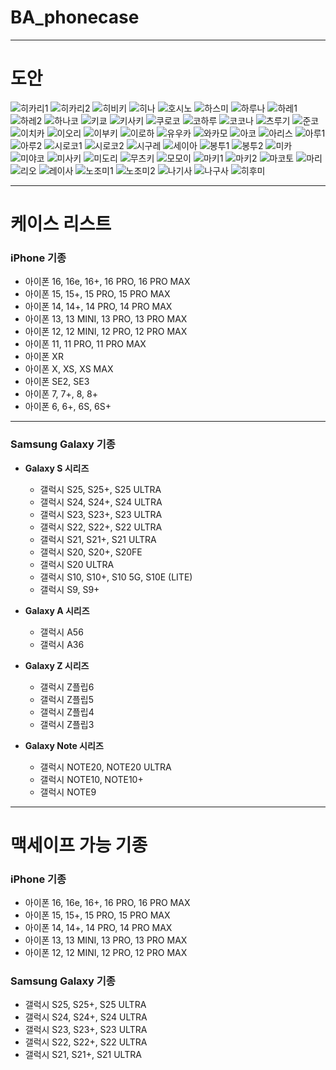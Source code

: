 # BA_phonecase
---
# 도안

![히카리1](https://github.com/user-attachments/assets/b81654fe-9843-4493-bb74-7dc9cf2afd45)
![히카리2](https://github.com/user-attachments/assets/65456942-e96d-481a-bbd8-a88638b2ddaf)
![히비키](https://github.com/user-attachments/assets/11a0e065-e067-49da-b51a-4caa93dac7e9)
![히나](https://github.com/user-attachments/assets/4d0c6acd-389d-45b1-96b9-5fb5763d898c)
![호시노](https://github.com/user-attachments/assets/9c31dfb2-a86f-4418-b040-817448a50cf7)
![하스미](https://github.com/user-attachments/assets/92b0557e-134c-4483-b11f-1c2101772856)
![하루나](https://github.com/user-attachments/assets/b36f38aa-7232-4f6c-8d93-557790b44975)
![하레1](https://github.com/user-attachments/assets/7e7c64b5-1d98-4bee-bccb-b032f5464b5b)
![하레2](https://github.com/user-attachments/assets/bd9afb07-7cc5-436b-ae9f-37520d49cd31)
![하나코](https://github.com/user-attachments/assets/6b5f5561-4405-4486-a6be-02c9635dd28a)
![키쿄](https://github.com/user-attachments/assets/a8c10ca2-be08-40c8-b378-812cedb89266)
![키사키](https://github.com/user-attachments/assets/969035a4-413b-4e1e-b1f6-51403a4b8a42)
![쿠로코](https://github.com/user-attachments/assets/7cd898af-8955-4a0d-813b-cd96cfef0c5d)
![코하루](https://github.com/user-attachments/assets/e9ae2ce5-4ea8-4e8d-9ea6-e60d042548f4)
![코코나](https://github.com/user-attachments/assets/fcef717a-9d21-44fd-b4b9-ebd95dbe8b09)
![츠루기](https://github.com/user-attachments/assets/0d6cd12d-2b31-4d1f-81fa-966b486d4c67)
![준코](https://github.com/user-attachments/assets/ed40940d-4b78-48ed-8b2d-a6378fcf584b)
![이치카](https://github.com/user-attachments/assets/ff74fd1a-4ab3-4122-a7a8-c1ad22ea622c)
![이오리](https://github.com/user-attachments/assets/d2782bc7-a413-4ec2-a374-b27b232b7f88)
![이부키](https://github.com/user-attachments/assets/7deceb9b-0586-471f-9138-92496864db58)
![이로하](https://github.com/user-attachments/assets/ce33a55b-f858-4a2d-b001-bd8ac6f8a966)
![유우카](https://github.com/user-attachments/assets/f00e38dd-150e-4485-afdc-7439e94f3009)
![와카모](https://github.com/user-attachments/assets/e117a512-4a86-4b57-b753-bb139e6082ef)
![아코](https://github.com/user-attachments/assets/428dd433-7a18-42f6-b995-1c3eb5b906fc)
![아리스](https://github.com/user-attachments/assets/32146dd6-1098-4268-8733-09e3b447d292)
![아루1](https://github.com/user-attachments/assets/85c383c2-f0dd-48a8-931e-55a403f0aaeb)
![아루2](https://github.com/user-attachments/assets/0b38ff72-5525-4481-af6a-5fb040074871)
![시로코1](https://github.com/user-attachments/assets/1a1c4caa-33d7-4b80-bf55-5c5f34a5cda3)
![시로코2](https://github.com/user-attachments/assets/7d037e1c-f01b-409e-83e3-c1aa55aa8ad3)
![시구레](https://github.com/user-attachments/assets/ea0b9d97-a914-40b3-b547-986127a1cb6d)
![세이아](https://github.com/user-attachments/assets/a497b991-2c7b-4d45-a70d-74f6d1e8406e)
![봉투1](https://github.com/user-attachments/assets/c4cd67aa-4b72-4811-a95f-a6d13e64e683)
![봉투2](https://github.com/user-attachments/assets/02b99dd6-f091-48ed-9eec-3d3b791a3efd)
![미카](https://github.com/user-attachments/assets/8e2c16c0-438a-4b29-aac7-e42d5a4d49ca)
![미야코](https://github.com/user-attachments/assets/ad60384e-d6f6-4f1e-ae81-6ecd2c189e86)
![미사키](https://github.com/user-attachments/assets/fd444f51-7cef-4a22-9281-4073bb8eb3b6)
![미도리](https://github.com/user-attachments/assets/598b85ef-d342-4a92-8f96-f25b28a691b3)
![무츠키](https://github.com/user-attachments/assets/a3edf145-2855-41b8-abd4-dd2d3d95e400)
![모모이](https://github.com/user-attachments/assets/090d0335-3695-439d-a5fd-6a1323f87d51)
![마키1](https://github.com/user-attachments/assets/270d896c-c9c8-4cf9-a9eb-1d61643dd0f9)
![마키2](https://github.com/user-attachments/assets/37436239-21bb-4af8-9d85-7b6e9a30dbfa)
![마코토](https://github.com/user-attachments/assets/18ff7a57-9813-48ea-b907-4e9ea1236b48)
![마리](https://github.com/user-attachments/assets/4f1e39ca-86c0-4641-86b2-c4945ef581c8)
![리오](https://github.com/user-attachments/assets/1f4d0a4d-d4fe-479d-87cd-3c7dcd59c4be)
![레이사](https://github.com/user-attachments/assets/eff0d686-5911-4c3a-915d-c749103d9b53)
![노조미1](https://github.com/user-attachments/assets/8740e948-ebc2-42b2-99db-80738bf3b5f5)
![노조미2](https://github.com/user-attachments/assets/91469f44-5222-4c89-94f8-c3b8ded4c60a)
![나기사](https://github.com/user-attachments/assets/ad3bc2c5-bfa1-42f1-95d8-53cda1d090c4)
![나구사](https://github.com/user-attachments/assets/1de50bb4-2856-490e-aad8-9cf0e58b7dce)
![히후미](https://github.com/user-attachments/assets/d1a15d06-8aec-4b4f-89d7-e5b6d7697a9d)

---
# 케이스 리스트

### **iPhone 기종**
- 아이폰 16, 16e, 16+, 16 PRO, 16 PRO MAX
- 아이폰 15, 15+, 15 PRO, 15 PRO MAX
- 아이폰 14, 14+, 14 PRO, 14 PRO MAX
- 아이폰 13, 13 MINI, 13 PRO, 13 PRO MAX
- 아이폰 12, 12 MINI, 12 PRO, 12 PRO MAX
- 아이폰 11, 11 PRO, 11 PRO MAX
- 아이폰 XR
- 아이폰 X, XS, XS MAX
- 아이폰 SE2, SE3
- 아이폰 7, 7+, 8, 8+
- 아이폰 6, 6+, 6S, 6S+

---

### **Samsung Galaxy 기종**
- **Galaxy S 시리즈**  
  - 갤럭시 S25, S25+, S25 ULTRA  
  - 갤럭시 S24, S24+, S24 ULTRA  
  - 갤럭시 S23, S23+, S23 ULTRA  
  - 갤럭시 S22, S22+, S22 ULTRA  
  - 갤럭시 S21, S21+, S21 ULTRA  
  - 갤럭시 S20, S20+, S20FE  
  - 갤럭시 S20 ULTRA  
  - 갤럭시 S10, S10+, S10 5G, S10E (LITE)  
  - 갤럭시 S9, S9+  

- **Galaxy A 시리즈**  
  - 갤럭시 A56  
  - 갤럭시 A36  

- **Galaxy Z 시리즈**  
  - 갤럭시 Z플립6  
  - 갤럭시 Z플립5  
  - 갤럭시 Z플립4  
  - 갤럭시 Z플립3  

- **Galaxy Note 시리즈**  
  - 갤럭시 NOTE20, NOTE20 ULTRA  
  - 갤럭시 NOTE10, NOTE10+  
  - 갤럭시 NOTE9

---



# 맥세이프 가능 기종


### **iPhone 기종**
- 아이폰 16, 16e, 16+, 16 PRO, 16 PRO MAX
- 아이폰 15, 15+, 15 PRO, 15 PRO MAX
- 아이폰 14, 14+, 14 PRO, 14 PRO MAX
- 아이폰 13, 13 MINI, 13 PRO, 13 PRO MAX
- 아이폰 12, 12 MINI, 12 PRO, 12 PRO MAX


### **Samsung Galaxy 기종**
  - 갤럭시 S25, S25+, S25 ULTRA  
  - 갤럭시 S24, S24+, S24 ULTRA  
  - 갤럭시 S23, S23+, S23 ULTRA  
  - 갤럭시 S22, S22+, S22 ULTRA  
  - 갤럭시 S21, S21+, S21 ULTRA  
